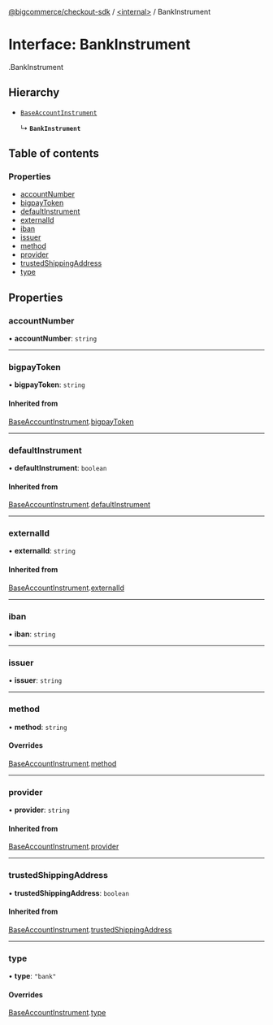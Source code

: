 [@bigcommerce/checkout-sdk](../README.md) / [<internal\>](../modules/internal_.md) / BankInstrument

# Interface: BankInstrument

[<internal>](../modules/internal_.md).BankInstrument

## Hierarchy

- [`BaseAccountInstrument`](internal_.BaseAccountInstrument.md)

  ↳ **`BankInstrument`**

## Table of contents

### Properties

- [accountNumber](internal_.BankInstrument.md#accountnumber)
- [bigpayToken](internal_.BankInstrument.md#bigpaytoken)
- [defaultInstrument](internal_.BankInstrument.md#defaultinstrument)
- [externalId](internal_.BankInstrument.md#externalid)
- [iban](internal_.BankInstrument.md#iban)
- [issuer](internal_.BankInstrument.md#issuer)
- [method](internal_.BankInstrument.md#method)
- [provider](internal_.BankInstrument.md#provider)
- [trustedShippingAddress](internal_.BankInstrument.md#trustedshippingaddress)
- [type](internal_.BankInstrument.md#type)

## Properties

### accountNumber

• **accountNumber**: `string`

___

### bigpayToken

• **bigpayToken**: `string`

#### Inherited from

[BaseAccountInstrument](internal_.BaseAccountInstrument.md).[bigpayToken](internal_.BaseAccountInstrument.md#bigpaytoken)

___

### defaultInstrument

• **defaultInstrument**: `boolean`

#### Inherited from

[BaseAccountInstrument](internal_.BaseAccountInstrument.md).[defaultInstrument](internal_.BaseAccountInstrument.md#defaultinstrument)

___

### externalId

• **externalId**: `string`

#### Inherited from

[BaseAccountInstrument](internal_.BaseAccountInstrument.md).[externalId](internal_.BaseAccountInstrument.md#externalid)

___

### iban

• **iban**: `string`

___

### issuer

• **issuer**: `string`

___

### method

• **method**: `string`

#### Overrides

[BaseAccountInstrument](internal_.BaseAccountInstrument.md).[method](internal_.BaseAccountInstrument.md#method)

___

### provider

• **provider**: `string`

#### Inherited from

[BaseAccountInstrument](internal_.BaseAccountInstrument.md).[provider](internal_.BaseAccountInstrument.md#provider)

___

### trustedShippingAddress

• **trustedShippingAddress**: `boolean`

#### Inherited from

[BaseAccountInstrument](internal_.BaseAccountInstrument.md).[trustedShippingAddress](internal_.BaseAccountInstrument.md#trustedshippingaddress)

___

### type

• **type**: ``"bank"``

#### Overrides

[BaseAccountInstrument](internal_.BaseAccountInstrument.md).[type](internal_.BaseAccountInstrument.md#type)
